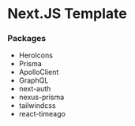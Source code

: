 # Next.JS Template

### Packages
- HeroIcons
- Prisma
- ApolloClient
- GraphQL
- next-auth
- nexus-prisma
- tailwindcss
- react-timeago
